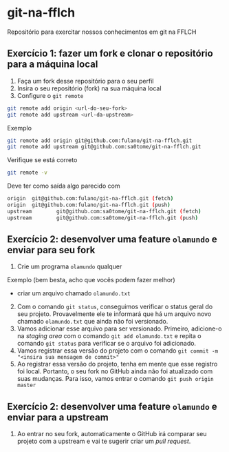 # git-na-fflch
Repositório para exercitar nossos conhecimentos em git na FFLCH

## Exercício 1: fazer um fork e clonar o repositório para a máquina local

1. Faça um fork desse repositório para o seu perfil
2. Insira o seu repositório (fork) na sua máquina local
3. Configure o `git remote`

```sh
git remote add origin <url-do-seu-fork>
git remote add upstream <url-da-upstream>
```

Exemplo

```sh
git remote add origin git@github.com:fulano/git-na-fflch.git
git remote add upstream git@github.com:sa0tome/git-na-fflch.git
```

Verifique se está correto

```sh
git remote -v
```

Deve ter como saída algo parecido com

```sh
origin  git@github.com:fulano/git-na-fflch.git (fetch)
origin  git@github.com:fulano/git-na-fflch.git (push)
upstream        git@github.com:sa0tome/git-na-fflch.git (fetch)
upstream        git@github.com:sa0tome/git-na-fflch.git (push)
```

## Exercício 2: desenvolver uma feature `olamundo` e enviar para seu fork

1. Crie um programa `olamundo` qualquer

Exemplo (bem besta, acho que vocês podem fazer melhor)
- criar um arquivo chamado `olamundo.txt`

2. Com o comando `git status`, conseguimos verificar o status geral do seu projeto. Provavelmente ele te informará que há um arquivo novo chamado `olamundo.txt` que ainda não foi versionado.
3. Vamos adicionar esse arquivo para ser versionado. Primeiro, adicione-o na *staging area* com o comando `git add olamundo.txt` e repita o comando `git status` para verificar se o arquivo foi adicionado.
4. Vamos registrar essa versão do projeto com o comando `git commit -m "<insira sua mensagem de commit>"`
5. Ao registrar essa versão do projeto, tenha em mente que esse registro foi local. Portanto, o seu fork no GitHub ainda não foi atualizado com suas mudanças. Para isso, vamos entrar o comando `git push origin master`

## Exercício 2: desenvolver uma feature `olamundo` e enviar para a upstream
1. Ao entrar no seu fork, automaticamente o GitHub irá comparar seu projeto com a upstream e vai te sugerir criar um *pull request*.
